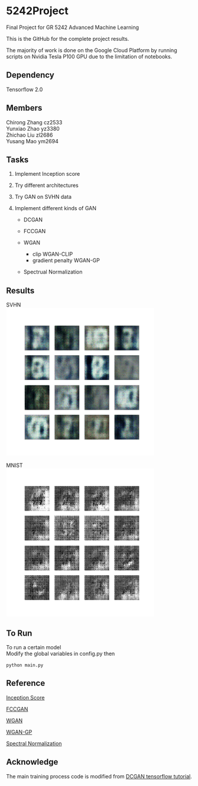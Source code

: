 # 5242Project

Final Project for GR 5242 Advanced Machine Learning  

This is the GitHub for the complete project results.

The majority of work is done on the Google Cloud Platform by running scripts on Nvidia Tesla P100 GPU due to the limitation of notebooks.

## Dependency

Tensorflow 2.0

## Members

Chirong Zhang cz2533  
Yunxiao Zhao yz3380    
Zhichao Liu zl2686  
Yusang Mao ym2694  

## Tasks

1. Implement Inception score

2. Try different architectures

3. Try GAN on SVHN data

4. Implement different kinds of GAN  

   - DCGAN  
   - FCCGAN  
   - WGAN   
     - clip WGAN-CLIP  
     - gradient penalty WGAN-GP  

   - Spectrual Normalization   

## Results

SVHN  
![svhn](SVHN.gif)

MNIST  
![mnist](mnist.gif)

## To Run

To run a certain model  
Modify the global variables in config.py then
```
python main.py 
```

## Reference

[Inception Score](https://arxiv.org/abs/1606.03498)  

[FCCGAN](https://arxiv.org/abs/1905.02417)  

[WGAN](https://arxiv.org/abs/1701.07875)

[WGAN-GP](https://arxiv.org/abs/1704.00028)

[Spectral Normalization](https://arxiv.org/abs/1802.05957)

## Acknowledge

The main training process code is modified from [DCGAN tensorflow tutorial](https://www.tensorflow.org/tutorials/generative/dcgan).

